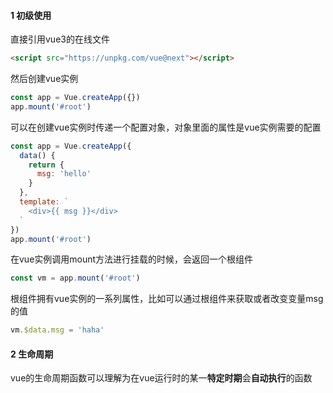 #### 1 初级使用

直接引用vue3的在线文件

```html
<script src="https://unpkg.com/vue@next"></script>
```

然后创建vue实例

```js
const app = Vue.createApp({})
app.mount('#root')
```

可以在创建vue实例时传递一个配置对象，对象里面的属性是vue实例需要的配置

```js
const app = Vue.createApp({
  data() {
    return {
      msg: 'hello'
    }
  },
  template: `
    <div>{{ msg }}</div>
  `
})
app.mount('#root')
```

在vue实例调用mount方法进行挂载的时候，会返回一个根组件

```js
const vm = app.mount('#root')
```

根组件拥有vue实例的一系列属性，比如可以通过根组件来获取或者改变变量msg的值

```js
vm.$data.msg = 'haha'
```

#### 2 生命周期

vue的生命周期函数可以理解为在vue运行时的某一**特定时期**会**自动执行**的函数